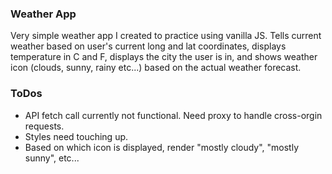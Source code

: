 ### Weather App
Very simple weather app I created to practice using vanilla JS. Tells current weather based on user's current long and lat coordinates, displays temperature in C and F, displays the city the user is in, and shows weather icon (clouds, sunny, rainy etc...) based on the actual weather forecast.

### ToDos
* API fetch call currently not functional. Need proxy to handle cross-orgin requests.
* Styles need touching up.
* Based on which icon is displayed, render "mostly cloudy", "mostly sunny", etc...
